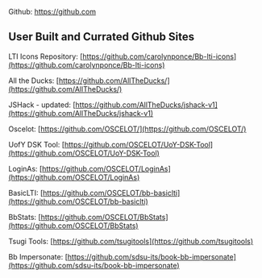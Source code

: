 Github: https://github.com

## User Built and Currated Github Sites

LTI Icons Repository: [https://github.com/carolynponce/Bb-lti-icons](https://github.com/carolynponce/Bb-lti-icons)

All the Ducks: [https://github.com/AllTheDucks/](https://github.com/AllTheDucks/)

JSHack - updated: [https://github.com/AllTheDucks/jshack-v1](https://github.com/AllTheDucks/jshack-v1)

Oscelot: [https://github.com/OSCELOT/](https://github.com/OSCELOT/)

UofY DSK Tool: [https://github.com/OSCELOT/UoY-DSK-Tool](https://github.com/OSCELOT/UoY-DSK-Tool)

LoginAs: [https://github.com/OSCELOT/LoginAs](https://github.com/OSCELOT/LoginAs)

BasicLTI: [https://github.com/OSCELOT/bb-basiclti](https://github.com/OSCELOT/bb-basiclti)

BbStats: [https://github.com/OSCELOT/BbStats](https://github.com/OSCELOT/BbStats)

Tsugi Tools: [https://github.com/tsugitools](https://github.com/tsugitools)

Bb Impersonate: [https://github.com/sdsu-its/book-bb-impersonate](https://github.com/sdsu-its/book-bb-impersonate)
